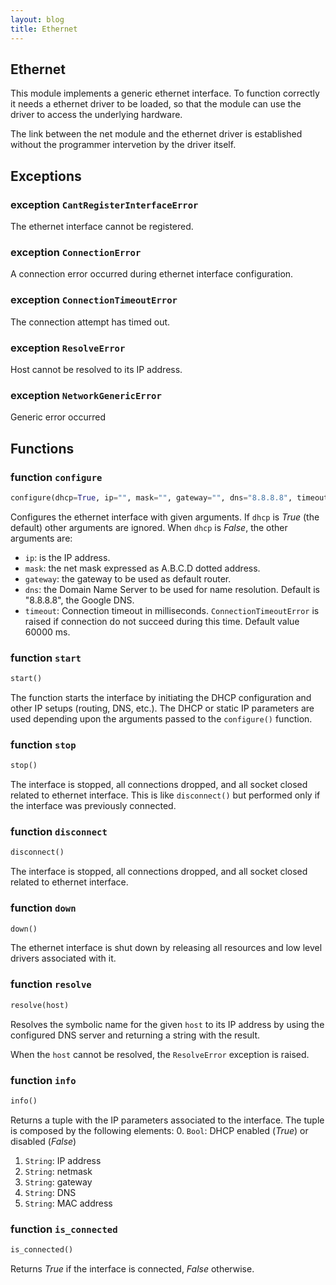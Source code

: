 ```yaml
---
layout: blog
title: Ethernet
---
```

## Ethernet

This module implements a generic ethernet interface.
To function correctly it needs a ethernet driver to be loaded, so that the module can use
the driver to access the underlying hardware.

The link between the net module and the ethernet driver is
established without the programmer
intervetion by the driver itself.

## Exceptions

### exception `CantRegisterInterfaceError`
The ethernet interface cannot be registered.

### exception `ConnectionError`
A connection error occurred during ethernet interface configuration.

### exception `ConnectionTimeoutError`
The connection attempt has timed out.

### exception `ResolveError`
Host cannot be resolved to its IP address.

### exception `NetworkGenericError`
Generic error occurred

## Functions

### function `configure`
```python
configure(dhcp=True, ip="", mask="", gateway="", dns="8.8.8.8", timeout=60000)
```
Configures the ethernet interface with given arguments. If `dhcp` is *True* (the default) other arguments are ignored.
When `dhcp` is *False*, the other arguments are:
* `ip`: is the IP address.
* `mask`: the net mask expressed as A.B.C.D dotted address.
* `gateway`: the gateway to be used as default router.
* `dns`: the Domain Name Server to be used for name resolution. Default is "8.8.8.8", the Google DNS.
* `timeout`: Connection timeout in milliseconds. `ConnectionTimeoutError` is raised if connection do not succeed during this time. Default value 60000 ms. 

### function `start`
```python
start()
```
The function starts the interface by initiating the DHCP configuration and other IP setups (routing, DNS, etc.).
The DHCP or static IP parameters are used depending upon the arguments passed to the `configure()` function.

### function `stop`
```python
stop()
```
The interface is stopped, all connections dropped, and all socket closed related to ethernet interface. This is like `disconnect()` but performed only if the interface was previously connected.

### function `disconnect`
```python
disconnect()
```
The interface is stopped, all connections dropped, and all socket closed related to ethernet interface.

### function `down`
```python
down()
```
The ethernet interface is shut down by releasing all resources and low level drivers associated with it.

### function `resolve`
```python
resolve(host)
```
Resolves the symbolic name for the given `host` to its IP address by using the configured DNS server and returning a string with the result.

When the `host` cannot be resolved, the `ResolveError` exception is raised.

### function `info`
```python
info()
```
Returns a tuple with the IP parameters associated to the interface. The tuple is composed by the following elements:
0. `Bool`: DHCP enabled (*True*) or disabled (*False*)
1. `String`: IP address
2. `String`: netmask
3. `String`: gateway
4. `String`: DNS
5. `String`: MAC address

### function `is_connected`
```python
is_connected()
```
Returns *True* if the interface is connected, *False* otherwise.
